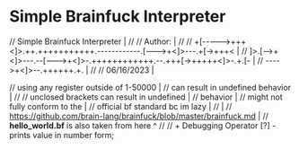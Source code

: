 # Simple Brainfuck Interpreter

// Simple Brainfuck Interpreter                                            |
//
// Author:                                                                 |
//
// +[----->+++<]>.++.+++++++++++.------------.[--->+<]>---.+[->+++<        |
// ]>.[-->+<]>---.--[--->+<]>-.++++++++++++.--.+++[->+++++<]>-.+.[-        |
// ---->+<]>--.++++++.+.                                                   |
//
// 06/16/2023                                                              |


// using any register outside of 1-50000                                   |
// can result in undefined behavior                                        |
//
// unclosed brackets can result in undefined                               |
// behavior                                                                |
// might not fully conform to the                                          |
// official bf standard bc im lazy                                         |
//                                                                         |
// https://github.com/brain-lang/brainfuck/blob/master/brainfuck.md        |
// **hello_world.bf** is also taken from here ^
//
// + Debugging Operator [?] - prints value in number form;
